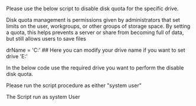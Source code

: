 Please use the below script to disable disk quota for the specific drive.

Disk quota management is permissions given by administrators that set limits on the user, workgroups, or other groups of storage space. By setting a quota, this helps prevents a server or share from becoming full of data, but still allows users to save files 

drName = 'C:' ## Here you can modify your drive name if you want to set drive 'E:'

In the below code use the required drive you want to perform the disable disk quota.

Please run the script procedure as either "system user"

 

The Script run as system User